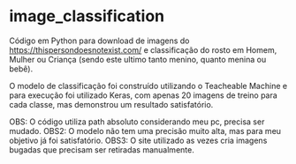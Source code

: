 # image_classification
Código em Python para download de imagens do https://thispersondoesnotexist.com/ e classificação do rosto em Homem, Mulher ou Criança (sendo este ultimo tanto menino, quanto menina ou bebê).

O modelo de classificação foi construído utilizando o Teacheable Machine e para execução foi utilizado Keras, com apenas 20 imagens de treino para cada classe, mas demonstrou um resultado satisfatório.

OBS: O código utiliza path absoluto considerando meu pc, precisa ser mudado.
OBS2: O modelo não tem uma precisão muito alta, mas para meu objetivo já foi satisfatório.
OBS3: O site utilizado as vezes cria imagens bugadas que precisam ser retiradas manualmente.

